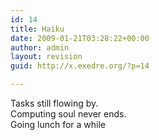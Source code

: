 ```yaml
---
id: 14
title: Haiku
date: 2009-01-21T03:28:22+00:00
author: admin
layout: revision
guid: http://x.exedre.org/?p=14

---
```

<span class="status_body">Tasks still flowing by.<br /> Computing soul never ends.<br /> Going lunch for a while</span>
